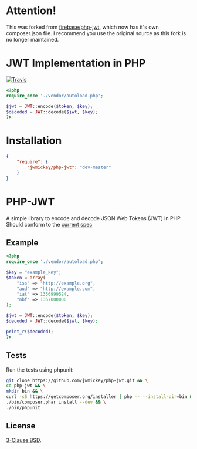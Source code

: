 Attention!
==========

This was forked from [firebase/php-jwt](https://github.com/firebase/php-jwt), which now has it's own composer.json file.  I recommend you use the original source as this fork is no longer maintained.  




JWT Implementation in PHP
=========================


[![Travis](https://travis-ci.org/jwmickey/php-jwt.png)](https://travis-ci.org/jwmickey/php-jwt)

```php
<?php
require_once './vendor/autoload.php';

$jwt = JWT::encode($token, $key);
$decoded = JWT::decode($jwt, $key);
?>
```

Installation
============

```json
{
    "require": {
        "jwmickey/php-jwt": "dev-master"
    }
}
```

PHP-JWT
=======
A simple library to encode and decode JSON Web Tokens (JWT) in PHP. Should
conform to the [current spec](http://tools.ietf.org/html/draft-ietf-oauth-json-web-token-06)

Example
-------
```php
<?php
require_once './vendor/autoload.php';

$key = "example_key";
$token = array(
    "iss" => "http://example.org",
    "aud" => "http://example.com",
    "iat" => 1356999524,
    "nbf" => 1357000000
);

$jwt = JWT::encode($token, $key);
$decoded = JWT::decode($jwt, $key);

print_r($decoded);
?>
```

Tests
-----
Run the tests using phpunit:

```bash
git clone https://github.com/jwmickey/php-jwt.git && \
cd php-jwt && \
mkdir bin && \
curl -sS https://getcomposer.org/installer | php -- --install-dir=bin && \
./bin/composer.phar install --dev && \
./bin/phpunit
```

License
-------
[3-Clause BSD](http://opensource.org/licenses/BSD-3-Clause).

